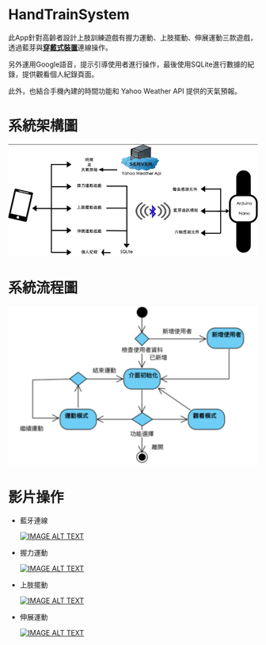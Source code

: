 # HandTrainSystem

此App針對高齡者設計上肢訓練遊戲有握力運動、上肢擺動、伸展運動三款遊戲，透過藍芽與[**穿戴式裝置**](https://github.com/percyku/MyTrainningSystem/tree/master)連線操作。

另外運用Google語音，提示引導使用者進行操作，最後使用SQLite進行數據的紀錄，提供觀看個人紀錄頁面。

此外，也結合手機內建的時間功能和 Yahoo Weather API 提供的天氣預報。

# 系統架構圖

  [<img src="images/系統架構圖.png">](https://github.com/percyku/HandTrainSystem2/blob/master/images/系統架構圖.png)

# 系統流程圖

  [<img src="images/系統流程圖.png">](https://github.com/percyku/HandTrainSystem2/blob/master/images/系統流程圖.png)

# 影片操作

  - 藍牙連線

    [![IMAGE ALT TEXT](https://i9.ytimg.com/vi_webp/xkRNmZLg0X0/mqdefault.webp?v=674ace33&sqp=CLScq7oG&rs=AOn4CLBF95gyCsrEFg4Lyff0M1M0VozqpA)](https://www.youtube.com/clip/Ugkx6VioGL2gjKUZz6PCWc5aswEB-x6eQBMP)
    

  - 握力運動

    [![IMAGE ALT TEXT](https://i9.ytimg.com/vi/okLAwjCwQVI/mqdefault.jpg?sqp=CLijq7oG-oaymwEmCMACELQB8quKqQMa8AEB-AH-CYAC0AWKAgwIABABGEEgYShyMA8=&rs=AOn4CLBEO-D-yNjldyZAYfIEQwGFM1qjaw)](https://www.youtube.com/watch?v=okLAwjCwQVI)


  - 上肢擺動
    
    [![IMAGE ALT TEXT](https://i9.ytimg.com/vi/VyT2R-tDzvs/mqdefault.jpg?sqp=CLijq7oG-oaymwEmCMACELQB8quKqQMa8AEB-AH-CYAC0AWKAgwIABABGGEgZShKMA8=&rs=AOn4CLAPaz2N7GIa_0P5BgewQ8OUI84IWQ)](https://www.youtube.com/watch?v=VyT2R-tDzvs)



  - 伸展運動

    [![IMAGE ALT TEXT](https://i9.ytimg.com/vi/3hkQ9sSMYZ4/mqdefault.jpg?sqp=CLijq7oG-oaymwEmCMACELQB8quKqQMa8AEB-AH-CYAC0AWKAgwIABABGGUgZShlMA8=&rs=AOn4CLAQg7eLXKkmzpe8q5Sx0ewSx-M8KQ)](https://www.youtube.com/watch?v=3hkQ9sSMYZ4)
